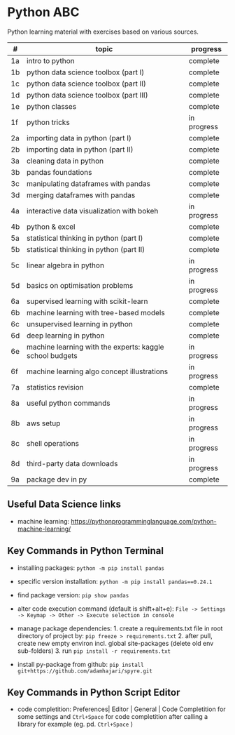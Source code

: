 # Python ABC
Python learning material with exercises based on various sources.

#| topic	| progress
-| ------ | --------
1a | intro to python	| complete
1b | python data science toolbox (part I) | complete
1c | python data science toolbox (part II)	| complete
1d | python data science toolbox (part III)	| complete
1e | python classes	| complete
1f | python tricks	| in progress
2a | importing data in python (part I)	| complete
2b | importing data in python (part II)	| complete
3a | cleaning data in python	| complete
3b | pandas foundations	| complete
3c | manipulating dataframes with pandas | complete	
3d | merging dataframes with pandas	| complete
4a | interactive data visualization with bokeh | in progress
4b | python & excel | complete
5a | statistical thinking in python (part I) | complete
5b | statistical thinking in python (part II) | complete
5c | linear algebra in python | in progress
5d | basics on optimisation problems | in progress
6a | supervised learning with scikit-learn	| complete	
6b | machine learning with tree-based models | complete
6c | unsupervised learning in python	| complete
6d | deep learning in python | complete
6e | machine learning with the experts: kaggle school budgets | in progress
6f | machine learning algo concept illustrations | in progress
7a | statistics revision | complete
8a | useful python commands | in progress
8b | aws setup | in progress
8c | shell operations | in progress
8d | third-party data downloads | in progress
9a | package dev in py | complete



Useful Data Science links
-------------------------

- machine learning: https://pythonprogramminglanguage.com/python-machine-learning/


Key Commands in Python Terminal
-------------------------------

- installing packages: ```python -m pip install pandas```

- specific version installation: ```python -m pip install pandas==0.24.1```

- find package version: ```pip show pandas```

- alter code execution command (default is shift+alt+e): 
```File -> Settings -> Keymap -> Other -> Execute selection in console```

- manage package dependencies:
      1. create a requirements.txt file in root directory of project by: ```pip freeze > requirements.txt```
      2. after pull, create new empty environ incl. global site-packages (delete old env sub-folders)
      3. run ```pip install -r requirements.txt```

- install py-package from github: ```pip install git+https://github.com/adamhajari/spyre.git```


Key Commands in Python Script Editor
------------------------------------

- code completition: Preferences| Editor | General | Code Completition for some settings and ```Ctrl+Space``` 
for code completition after calling a library for example (eg. pd. ```Ctrl+Space``` )

